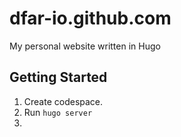 # dfar-io.github.com

My personal website written in Hugo

## Getting Started

1. Create codespace.
2. Run `hugo server`
3. 